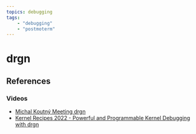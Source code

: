 ```yaml
---
topics: debugging
tags:
    - "debugging"
    - "postmoterm"
---
```


# drgn

## References

### Videos

- [Michal Koutný Meeting drgn](https://youtu.be/_L96YsngFH0)
- [Kernel Recipes 2022 - Powerful and Programmable Kernel Debugging with drgn](https://youtu.be/ukxH_55BiQE)

